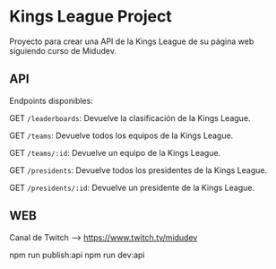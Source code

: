 # Kings League Project 

Proyecto para crear una API de la Kings League de su página web siguiendo curso de Midudev. 

## API

Endpoints disponibles: 

GET `/leaderboards`: Devuelve la clasificación de la Kings League.

GET `/teams`: Devuelve todos los equipos de la Kings League.

GET `/teams/:id`: Devuelve un equipo de la Kings League.

GET `/presidents`: Devuelve todos los presidentes de la Kings League.

GET `/presidents/:id`: Devuelve un presidente de la Kings League.

## WEB 

Canal de Twitch --> https://www.twitch.tv/midudev

npm run publish:api
npm run dev:api
